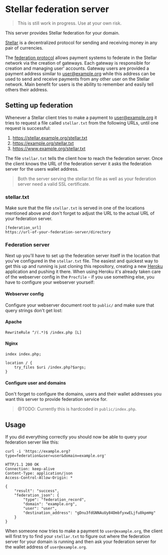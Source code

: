 # Stellar federation server

> This is still work in progress. Use at your own risk.

This server provides Stellar federation for your domain.

[Stellar](https://stellar.org) is a decentralized protocol for sending and receiving money in any pair of currencies.

The [federation protocol](https://wiki.stellar.org/Federation) allows payment systems to federate in the Stellar network via the creation of gateways. Each gateway is responsible for creation and managing user' accounts. Gateway users are provided a payment address similar to user@example.org while this address can be used to send and receive payments from any other user on the Stellar network. Main benefit for users is the ability to remember and easily tell others their address.

## Setting up federation

Whenever a Stellar client tries to make a payment to user@example.org it tries to request a file called `stellar.txt` from the following URLs, until one request is successful:

1. https://stellar.example.org/stellar.txt
2. https://example.org/stellar.txt
3. https://www.example.org/stellar.txt

The file `stellar.txt` tells the client how to reach the federation server. Once the client knows the URL of the federation server it asks the federation server for the users wallet address.

> Both the server serving the stellar.txt file as well as your federation server need a valid SSL certificate.

### stellar.txt

Make sure that the file `stellar.txt` is served in one of the locations mentioned above and don't forget to adjust the URL to the actual URL of your federation server.

```
[federation_url]
https://url-of-your-federation-server/directory
```

### Federation server

Next up you'll have to set up the federation server itself in the location that you've configured in the `stellar.txt` file. The easiest and quickest way to get this up and running is just cloning this repository, creating a new [Heroku](http://heroku.com) application and pushing it there. When using Heroku it's already taken care of the webserver config in the `Procfile` - if you use something else, you have to configure your webserver yourself:

#### Webserver config

Configure your webserver document root to `public/` and make sure that query strings don't get lost:

#### Apache

```
RewriteRule ^/(.*)$ /index.php [L]
```

#### Nginx

```
index index.php;

location / {
    try_files $uri /index.php?$args;
}
```

#### Configure user and domains

Don't forget to configure the domains, users and their wallet addresses you want this server to provide federation service for.

> @TODO: Currently this is hardcoded in `public/index.php`.

## Usage

If you did everything correctly you should now be able to query your federation server like this:

```
curl -i 'https://example.org?type=federation&user=user&domain=example.org'

HTTP/1.1 200 OK
Connection: keep-alive
Content-Type: application/json
Access-Control-Allow-Origin: *

{
    "result": "success",
    "federation_json": {
        "type": "federation_record",
        "domain": "example.org",
        "user": "user",
        "destination_address": "gDnu3fdGNNAuUy84DmbfyxwELjfu8kpmHg"
    }
}
```

When someone now tries to make a payment to `user@example.org`, the client will first try to find your `stellar.txt` to figure out where the federation server for your domain is running and then ask your federation server for the wallet address of `user@example.org`.
